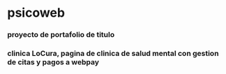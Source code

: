 # psicoweb
### proyecto de portafolio de titulo
### clinica LoCura, pagina de clinica de salud mental con gestion de citas y pagos a webpay
